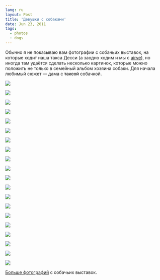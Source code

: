 ```yaml
---
lang: ru
layout: Post
title: 'Девушки с собаками'
date: Jun 23, 2011
tags:
  - photos
  - dogs
---
```


Обычно я не показываю вам фотографии с собачьих выставок, на которые ходит наша такса Десси (а заодно ходим и мы с [airve](http://airve.livejournal.com/)), но иногда там удаётся сделать несколько картинок, которые можно положить не только в семейный альбом хозяина собаки. Для начала любимый сюжет — дама с ~~таксой~~ собачкой.

![](/images/blog/2011-06-04-5D-4203-Artem-Sapegin.jpg)

<!--more-->

![](/images/blog/2010-05-30-5D-6439-Artem-Sapegin.jpg)

![](/images/blog/2010-05-30-5D-6527-Artem-Sapegin.jpg)

![](/images/blog/2010-06-13-5D-6607-Artem-Sapegin.jpg)

![](/images/blog/2010-06-20-5D-6857-Artem-Sapegin.jpg)

![](/images/blog/2010-06-20-5D-6923-Artem-Sapegin.jpg)

![](/images/blog/2010-08-08-5D-9159-Artem-Sapegin.jpg)

![](/images/blog/2010-08-08-5D-9221-Artem-Sapegin.jpg)

![](/images/blog/2010-08-08-5D-9290-Artem-Sapegin.jpg)

![](/images/blog/2010-08-08-5D-9311-Artem-Sapegin.jpg)

![](/images/blog/2010-10-23-5D-1432-Artem-Sapegin.jpg)

![](/images/blog/2010-10-23-5D-1453-Artem-Sapegin.jpg)

![](/images/blog/2010-12-18-5D-2639-Artem-Sapegin.jpg)

![](/images/blog/2010-12-18-5D-2674-Artem-Sapegin.jpg)

![](/images/blog/2011-01-29-5D-3309-Artem-Sapegin.jpg)

![](/images/blog/2011-01-29-5D-3321-Artem-Sapegin.jpg)

![](/images/blog/2011-06-04-5D-4155-Artem-Sapegin.jpg)

![](/images/blog/2011-06-04-5D-4171-Artem-Sapegin.jpg)

![](/images/blog/2011-06-04-5D-4341-Artem-Sapegin.jpg)

![](/images/blog/2011-06-04-5D-4391-Artem-Sapegin.jpg)

[Больше фотографий](http://foto.mail.ru/mail/artem-sapegin/) с собачьих выставок.
